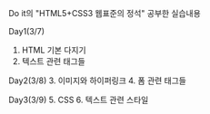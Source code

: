 Do it의 "HTML5+CSS3 웹표준의 정석"
공부한 실습내용

 Day1(3/7)
   1. HTML 기본 다지기
   2. 텍스트 관련 태그들
 
 Day2(3/8)
   3. 이미지와 하이퍼링크
   4. 폼 관련 태그들
   
 Day3(3/9)
   5. CSS 
   6. 텍스트 관련 스타일

